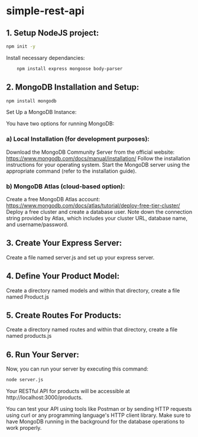 # simple-rest-api
## 1. Setup NodeJS project:

```bash
npm init -y
```

Install necessary dependancies:
```bash
    npm install express mongoose body-parser
```

## 2. MongoDB Installation and Setup:

```bash
npm install mongodb
```
Set Up a MongoDB Instance:

You have two options for running MongoDB:

### a) Local Installation (for development purposes):

Download the MongoDB Community Server from the official website: https://www.mongodb.com/docs/manual/installation/
Follow the installation instructions for your operating system.
Start the MongoDB server using the appropriate command (refer to the installation guide).
### b) MongoDB Atlas (cloud-based option):

Create a free MongoDB Atlas account: https://www.mongodb.com/docs/atlas/tutorial/deploy-free-tier-cluster/
Deploy a free cluster and create a database user.
Note down the connection string provided by Atlas, which includes your cluster URL, database name, and username/password.

## 3. Create Your Express Server:

Create a file named server.js and set up your express server.

## 4. Define Your Product Model:

Create a directory named models and within that directory, create a file named Product.js

## 5. Create Routes For Products:

Create a directory named routes and within that directory, create a file named products.js

## 6. Run Your Server:

Now, you can run your server by executing this command:
```bash
node server.js
```
Your RESTful API for products will be accessible at http://localhost:3000/products.

You can test your API using tools like Postman or by sending HTTP requests using curl or any programming language's HTTP client library. 
Make sure to have MongoDB running in the background for the database operations to work properly.

